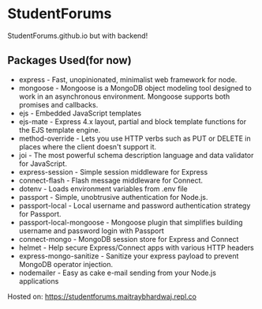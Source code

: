 # StudentForums
 StudentForums.github.io but with backend!

## Packages Used(for now)
* express - Fast, unopinionated, minimalist web framework for node.
* mongoose - Mongoose is a MongoDB object modeling tool designed to work in an asynchronous environment. Mongoose supports both promises and callbacks.
* ejs - Embedded JavaScript templates
* ejs-mate - Express 4.x layout, partial and block template functions for the EJS template engine.
* method-override - Lets you use HTTP verbs such as PUT or DELETE in places where the client doesn't support it.
* joi - The most powerful schema description language and data validator for JavaScript.
* express-session - Simple session middleware for Express
* connect-flash - Flash message middleware for Connect.
* dotenv - Loads environment variables from .env file
* passport - Simple, unobtrusive authentication for Node.js.
* passport-local - Local username and password authentication strategy for Passport.
* passport-local-mongoose - Mongoose plugin that simplifies building username and password login with Passport
* connect-mongo - MongoDB session store for Express and Connect
* helmet - Help secure Express/Connect apps with various HTTP headers
* express-mongo-sanitize - Sanitize your express payload to prevent MongoDB operator injection.
* nodemailer - Easy as cake e-mail sending from your Node.js applications

Hosted on: https://studentforums.maitraybhardwaj.repl.co